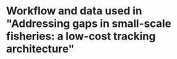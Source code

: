 # Workflow and data used in "Addressing gaps in small-scale fisheries: a low-cost tracking architecture"

